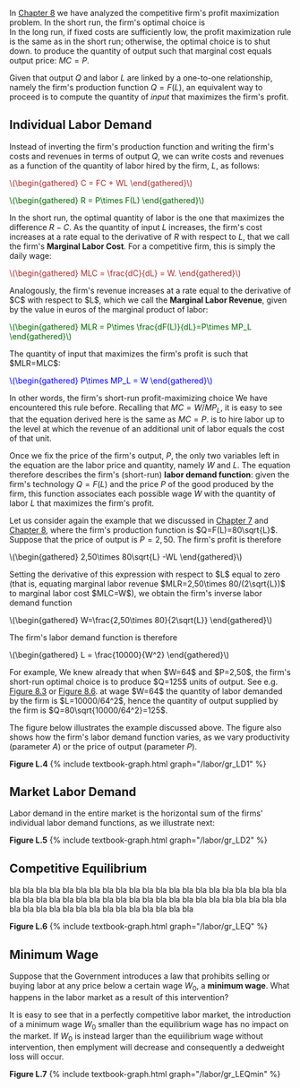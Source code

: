 


In <a href="{{ site.baseurl }}/en/I/8/1">Chapter 8</a> we have analyzed the competitive firm's profit maximization problem. In the short run, the firm's optimal choice is  
<span class="marginnote">
In the long run, if fixed costs are sufficiently low, the profit maximization rule is the same as in the short run; otherwise, the optimal choice is to shut down.
</span>
to produce the quantity of output such that marginal cost equals output price: $MC=P$.

Given that output $Q$ and labor $L$ are linked by a one-to-one relationship, namely the firm's production function $Q=F(L)$, an equivalent way to proceed is to compute the quantity of <i>input</i> that maximizes the firm's profit.


<h2 id="SUBSEC_LD1">Individual Labor Demand</h2>

Instead of inverting the firm's production function and writing the firm's costs and revenues in terms of output $Q$, we can write costs and revenues as a function of the quantity of labor hired by the firm, $L$, as follows:

<p><span style="color: Brown;">
\(\begin{gathered}
 C = FC + WL
\end{gathered}\)
</span></p>

<p><span style="color: Darkgreen;">
\(\begin{gathered}
 R = P\times F(L)
\end{gathered}\)
</span></p>

In the short run, the optimal quantity of labor is the one that maximizes the difference $R-C$. As the quantity of input $L$ increases, the firm's cost increases at a rate equal to the derivative of $R$ with respect to $L$, that we call the firm's <b>Marginal Labor Cost</b>. For a competitive firm, this is simply the daily wage:
<p><span style="color: Brown;">
\(\begin{gathered}
 MLC = \frac{dC}{dL} = W.
\end{gathered}\)
</span></p>
Analogously, the firm's revenue increases at a rate equal to the derivative of $C$ with respect to $L$, which we call the <b>Marginal Labor Revenue</b>, given by the value in euros of the marginal product of labor:
<p><span style="color: Darkgreen;">
\(\begin{gathered}
 MLR = P\times \frac{dF(L)}{dL}=P\times MP_L
\end{gathered}\)
</span></p>
The quantity of input that maximizes the firm's profit is such that $MLR=MLC$:

<p><span style="color: Blue;">
\(\begin{gathered}
 P\times MP_L = W
\end{gathered}\)
</span></p>

In other words, the firm's short-run profit-maximizing choice 
<span class="marginnote">
We have encountered this rule before. Recalling that $MC=W/MP_L$, it is easy to see that the equation derived here is the same as $MC=P$.
</span>
is to hire labor up to the level at which the revenue of an additional unit of labor equals the cost of that unit.

Once we fix the price of the firm's output, $P$, the only two variables left in the equation are the labor price and quantity, namely $W$ and $L$. The equation therefore describes the firm's (short-run) <b>labor demand function</b>: given the firm's technology $Q=F(L)$ and the price $P$ of the good produced by the firm, this function associates each possible wage $W$ with the quantity of labor $L$ that maximizes the firm's profit. 

Let us consider again the example that we discussed in <a href="{{ site.baseurl }}/en/I/7/1">Chapter 7</a> and <a href="{{ site.baseurl }}/en/I/8/1">Chapter 8</a>, where the firm's production function is $Q=F(L)=80\sqrt{L}$. Suppose that the price of output is $P=2,50$. The firm's profit is therefore
<p><span>
\(\begin{gathered}
 2,50\times 80\sqrt{L} -WL
\end{gathered}\)
</span></p>
Setting the derivative of this expression with respect to $L$ equal to zero (that is, equating marginal labor revenue $MLR=2,50\times 80/(2\sqrt{L})$ to marginal labor cost $MLC=W$), we obtain the firm's inverse labor demand function
<p><span>
\(\begin{gathered}
 W=\frac{2,50\times 80}{2\sqrt{L}}
\end{gathered}\)
</span></p>
The firm's labor demand function is therefore
<p><span>
\(\begin{gathered}
 L = \frac{10000}{W^2}
\end{gathered}\)
</span></p>
For example,
<span class="marginnote">
We knew already that when $W=64$ and $P=2,50$, the firm's short-run optimal choice is to produce $Q=125$ units of output. See e.g. <a href="{{ site.baseurl }}/en/I/8/1#gr_RC">Figure 8.3</a> or 
<a href="{{ site.baseurl }}/en/I/8/2#gr_supply1">Figure 8.6</a>.
</span>
at wage $W=64$ the quantity of labor demanded by the firm is $L=10000/64^2$, hence the quantity of output supplied by the firm is $Q=80\sqrt{10000/64^2}=125$.

The figure below illustrates the example discussed above. The figure also shows how the firm's labor demand function varies, as we vary productivity (parameter $A$) or the price of output (parameter $P$). 

<a id="gr_LD1"><strong>Figure L.4</strong></a>
{% include textbook-graph.html graph="/labor/gr_LD1" %}












<h2 id="SUBSEC_LD2">Market Labor Demand</h2>

Labor demand in the entire market is the horizontal sum of the firms' individual labor demand functions, as we illustrate next:

<a id="gr_LD2"><strong>Figure L.5</strong></a>
{% include textbook-graph.html graph="/labor/gr_LD2" %}







<h2 id="SUBSEC_LEQ">Competitive Equilibrium</h2>

bla bla bla bla bla bla bla bla bla bla bla bla bla bla bla bla bla bla bla bla bla bla bla bla bla bla bla bla 
bla bla bla bla bla bla bla bla bla bla bla bla bla bla bla bla bla bla bla bla bla bla bla bla bla bla bla bla



<a id="gr_LEQ"><strong>Figure L.6</strong></a>
{% include textbook-graph.html graph="/labor/gr_LEQ" %}











<h2 id="SUBSEC_MW1">Minimum Wage</h2>

Suppose that the Government introduces a law that prohibits selling or buying labor at any price below a certain wage $W_0$, a <b>minimum wage</b>. What happens in the labor market as a result of this intervention?

It is easy to see that in a perfectly competitive labor market, the introduction of a minimum wage $W_0$ smaller than the equilibrium wage has no impact on the market. If $W_0$ is instead larger than the equiilibrium wage without intervention, then emplyment will decrease and consequently a dedweight loss will occur.

<a id="gr_LEQmin"><strong>Figure L.7</strong></a>
{% include textbook-graph.html graph="/labor/gr_LEQmin" %}






